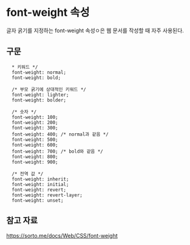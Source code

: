 font-weight 속성
===

글자 굵기를 지정하는 font-weight 속성ㅇ은 웹 문서를 작성할 때 자주 사용된다.

구문
---

      * 키워드 */
      font-weight: normal;
      font-weight: bold;
      
      /* 부모 굵기에 상대적인 키워드 */
      font-weight: lighter;
      font-weight: bolder;
      
      /* 숫자 */
      font-weight: 100;
      font-weight: 200;
      font-weight: 300;
      font-weight: 400; /* normal과 같음 */
      font-weight: 500;
      font-weight: 600;
      font-weight: 700; /* bold와 같음 */
      font-weight: 800;
      font-weight: 900;
      
      /* 전역 값 */
      font-weight: inherit;
      font-weight: initial;
      font-weight: revert;
      font-weight: revert-layer;
      font-weight: unset;


참고 자료
---

https://sorto.me/docs/Web/CSS/font-weight


